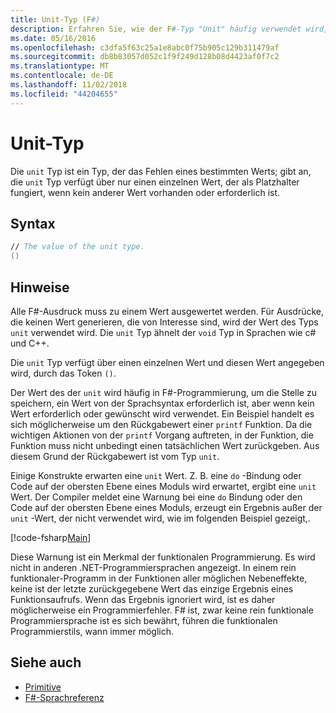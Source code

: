 ```yaml
---
title: Unit-Typ (F#)
description: Erfahren Sie, wie der F#-Typ "Unit" häufig verwendet wird, um die Stelle zu speichern, in dem ein Wert durch die Syntax der erforderlich ist, wenn kein Wert erforderlich oder gewünscht ist.
ms.date: 05/16/2016
ms.openlocfilehash: c3dfa5f63c25a1e8abc0f75b905c129b311479af
ms.sourcegitcommit: db8b83057d052c1f9f249d128b08d4423af0f7c2
ms.translationtype: MT
ms.contentlocale: de-DE
ms.lasthandoff: 11/02/2018
ms.locfileid: "44204655"
---
```

# <a name="unit-type"></a>Unit-Typ

Die `unit` Typ ist ein Typ, der das Fehlen eines bestimmten Werts; gibt an, die `unit` Typ verfügt über nur einen einzelnen Wert, der als Platzhalter fungiert, wenn kein anderer Wert vorhanden oder erforderlich ist.

## <a name="syntax"></a>Syntax

```fsharp
// The value of the unit type.
()
```

## <a name="remarks"></a>Hinweise

Alle F#-Ausdruck muss zu einem Wert ausgewertet werden. Für Ausdrücke, die keinen Wert generieren, die von Interesse sind, wird der Wert des Typs `unit` verwendet wird. Die `unit` Typ ähnelt der `void` Typ in Sprachen wie c# und C++.

Die `unit` Typ verfügt über einen einzelnen Wert und diesen Wert angegeben wird, durch das Token `()`.

Der Wert des der `unit` wird häufig in F#-Programmierung, um die Stelle zu speichern, ein Wert von der Sprachsyntax erforderlich ist, aber wenn kein Wert erforderlich oder gewünscht wird verwendet. Ein Beispiel handelt es sich möglicherweise um den Rückgabewert einer `printf` Funktion. Da die wichtigen Aktionen von der `printf` Vorgang auftreten, in der Funktion, die Funktion muss nicht unbedingt einen tatsächlichen Wert zurückgeben. Aus diesem Grund der Rückgabewert ist vom Typ `unit`.

Einige Konstrukte erwarten eine `unit` Wert. Z. B. eine `do` -Bindung oder Code auf der obersten Ebene eines Moduls wird erwartet, ergibt eine `unit` Wert. Der Compiler meldet eine Warnung bei eine `do` Bindung oder den Code auf der obersten Ebene eines Moduls, erzeugt ein Ergebnis außer der `unit` -Wert, der nicht verwendet wird, wie im folgenden Beispiel gezeigt,.

[!code-fsharp[Main](../../../samples/snippets/fsharp/lang-ref-1/snippet901.fs)]

Diese Warnung ist ein Merkmal der funktionalen Programmierung. Es wird nicht in anderen .NET-Programmiersprachen angezeigt. In einem rein funktionaler-Programm in der Funktionen aller möglichen Nebeneffekte, keine ist der letzte zurückgegebene Wert das einzige Ergebnis eines Funktionsaufrufs. Wenn das Ergebnis ignoriert wird, ist es daher möglicherweise ein Programmierfehler. F# ist, zwar keine rein funktionale Programmiersprache ist es sich bewährt, führen die funktionalen Programmierstils, wann immer möglich.

## <a name="see-also"></a>Siehe auch

- [Primitive](primitive-types.md)
- [F#-Sprachreferenz](index.md)
